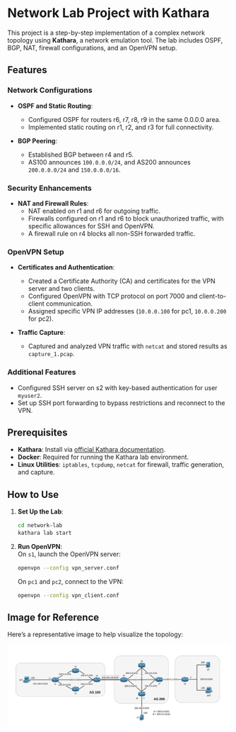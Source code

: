 # Network Lab Project with Kathara  

This project is a step-by-step implementation of a complex network topology using **Kathara**, a network emulation tool. The lab includes OSPF, BGP, NAT, firewall configurations, and an OpenVPN setup.  

## Features  

### Network Configurations  
- **OSPF and Static Routing**:  
  - Configured OSPF for routers r6, r7, r8, r9 in the same 0.0.0.0 area.  
  - Implemented static routing on r1, r2, and r3 for full connectivity.  

- **BGP Peering**:  
  - Established BGP between r4 and r5.  
  - AS100 announces `100.0.0.0/24`, and AS200 announces `200.0.0.0/24` and `150.0.0.0/16`.  

### Security Enhancements  
- **NAT and Firewall Rules**:  
  - NAT enabled on r1 and r6 for outgoing traffic.  
  - Firewalls configured on r1 and r6 to block unauthorized traffic, with specific allowances for SSH and OpenVPN.  
  - A firewall rule on r4 blocks all non-SSH forwarded traffic.  

### OpenVPN Setup  
- **Certificates and Authentication**:  
  - Created a Certificate Authority (CA) and certificates for the VPN server and two clients.  
  - Configured OpenVPN with TCP protocol on port 7000 and client-to-client communication.  
  - Assigned specific VPN IP addresses (`10.0.0.100` for pc1, `10.0.0.200` for pc2).  

- **Traffic Capture**:  
  - Captured and analyzed VPN traffic with `netcat` and stored results as `capture_1.pcap`.  

### Additional Features  
- Configured SSH server on s2 with key-based authentication for user `myuser2`.  
- Set up SSH port forwarding to bypass restrictions and reconnect to the VPN.  

## Prerequisites  

- **Kathara**: Install via [official Kathara documentation](https://kathara.org/).  
- **Docker**: Required for running the Kathara lab environment.  
- **Linux Utilities**: `iptables`, `tcpdump`, `netcat` for firewall, traffic generation, and capture.  

## How to Use  

1. **Set Up the Lab**:  
   ```bash
   cd network-lab
   kathara lab start
   ```  

2. **Run OpenVPN**:  
   On `s1`, launch the OpenVPN server:  
   ```bash
   openvpn --config vpn_server.conf
   ```  
   On `pc1` and `pc2`, connect to the VPN:  
   ```bash
   openvpn --config vpn_client.conf
   ```  

## Image for Reference  

Here’s a representative image to help visualize the topology:  

![Network Topology](lab.png)
